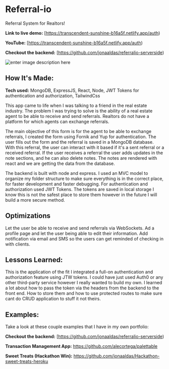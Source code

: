 

# Referral-io

Referral System for Realtors! 

**Link to live demo:** [https://transcendent-sunshine-b16a5f.netlify.app/auth)

**YouTube:** [https://transcendent-sunshine-b16a5f.netlify.app/auth)

**Checkout the backend:** [https://github.com/jonaaldas/referralio-serverside)



![enter image description here](https://i.imgur.com/W6diMP6.png)


## How It's Made:

**Tech used:** MongoDB, ExpressJS, React, Node, JWT Tokens for authentication and authorization, TailwindCss

This app came to life when I was talking to a friend in the real estate industry. The problem I was trying to solve is the ability of a real estate agent to be able to receive and send referrals. Realtors do not have a platform for which agents can exchange referrals. 

The main objective of this form is for the agent to be able to exchange referrals, I created the form using Fornik and Yup for authentication. The user fills out the form and the referral is saved in a MongoDB database. With this referral, the user can interact with it based if it's a sent referral or a received referral. 
If the user receives a referral the user adds updates in the note sections, and he can also delete notes. The notes are rendered with react and we are getting the data from the database.  

The backend is built with node and express. I used an MVC model to organize my folder structure to make sure everything is in the correct place, for faster development and faster debugging. For authentication and authorization used JWT Tokens. The tokens are saved in local storage I know this is not the safest place to store them however in the future I will build a more secure method. 


## Optimizations

Let the user be able to receive and send referrals via WebSockets. Ad a profile page and let the user being able to edit their information. 
Add notification via email and SMS so the users can get reminded of checking in with clients. 


## Lessons Learned:

This is the application of the fit I integrated a full-on authentication and authorization feature using JTW tokens. I could have just used Auth0 or any other third-party service however I really wanted to build my own. I learned a lot about how to pass the token via the headers from the backend to the front end. How to store them and how to use protected routes to make sure cant do CRUD application to stuff it not theirs. 


## Examples:
Take a look at these couple examples that I have in my own portfolio:

**Checkout the backend:** [https://github.com/jonaaldas/referralio-serverside)

**Transaction Management App:** https://github.com/alecortega/palettable

**Sweet Treats (Hackathon Win):** https://github.com/jonaaldas/Hackathon-sweet-treats-heroku




